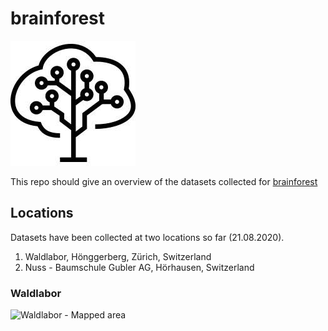 # brainforest 
![brainforest](images/brainforest.jpg)

This repo should give an overview of the datasets collected for [brainforest](https://brainforest.global/)

## Locations
Datasets have been collected at two locations so far (21.08.2020).

1. Waldlabor, Hönggerberg, Zürich, Switzerland
2. Nuss - Baumschule Gubler AG, Hörhausen, Switzerland

### Waldlabor
![Waldlabor - Mapped area](images/waldlabor_mapped.png)
